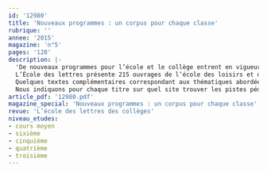 ```yaml
---
id: '12980'
title: 'Nouveaux programmes : un corpus pour chaque classe'
rubrique: ''
annee: '2015'
magazine: 'n°5'
pages: '128'
description: |-
  'De nouveaux programmes pour l’école et le collège entrent en vigueur cette rentrée, mais quels titres aborder avec les élèves ?
  L’École des lettres présente 215 ouvrages de l’école des loisirs et des éditions Rue de Sèvres recommandés dans la « Liste de référence pour le cycle 3 », la liste « Lectures pour les collégiens » et dans les « Ressources d’accompagnement » des nouveaux programmes publiés sur le site du ministère de l’Éducation nationale.
  Quelques textes complémentaires correspondant aux thématiques abordées du CM1 à la troisième viennent compléter ce corpus.
  Nous indiquons pour chaque titre sur quel site trouver les pistes pédagogiques utiles à son étude.'
article_pdf: '12980.pdf'
magazine_special: 'Nouveaux programmes : un corpus pour chaque classe'
revue: 'L’école des lettres des collèges'
niveau_etudes:
- cours moyen
- sixième
- cinquième
- quatrième
- troisième
---
```

